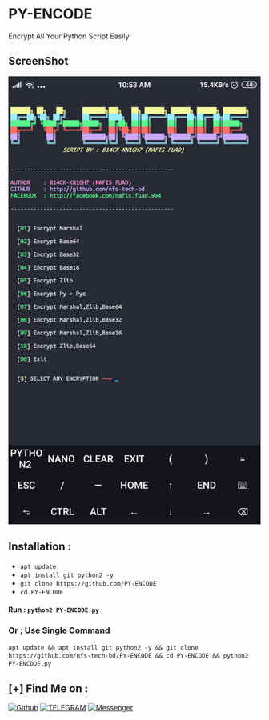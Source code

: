 # PY-ENCODE
Encrypt All Your Python Script Easily

## ScreenShot

<img src='https://raw.githubusercontent.com/nfs-tech-bd/PY-ENCODE/main/Screenshot_2021-04-18-10-53-02-714_com.termux.png'>

## Installation :
* `apt update`
* `apt install git python2 -y`
* `git clone https://github.com/PY-ENCODE`
* `cd PY-ENCODE`

#### Run : `python2 PY-ENCODE.py`

### Or ; Use Single Command
```
apt update && apt install git python2 -y && git clone https://github.com/nfs-tech-bd/PY-ENCODE && cd PY-ENCODE && python2 PY-ENCODE.py
```

## [+] Find Me on :
[![Github](https://img.shields.io/badge/Github-NFS--TECH--BD-green?style=for-the-badge&logo=github)](https://github.com/nfs-tech-bd)
[![TELEGRAM](https://img.shields.io/badge/TELEGRAM-%40nafis.fuad-red?style=for-the-badge&logo=telegram)](https://t.me/Nafisfuad1)
[![Messenger](https://img.shields.io/badge/Chat-Messenger-blue?style=for-the-badge&logo=messenger)](https://m.me/nafis.fuad.904)
